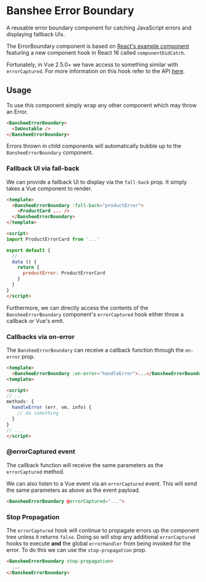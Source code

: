 # Banshee Error Boundary

A reusable error boundary component for catching JavaScript errors and displaying fallback UIs.

The ErrorBoundary component is based on [React's example component](https://reactjs.org/blog/2017/07/26/error-handling-in-react-16.html) featuring a new component hook in React 16 called `componentDidCatch`.

Fortunately, in Vue 2.5.0+ we have access to something similar with `errorCaptured`.  For more information on this hook refer to the API [here](https://vuejs.org/v2/api/#errorCaptured).

## Usage

To use this component simply wrap any other component which may throw an Error.

```html
<BansheeErrorBoundary>
  <ImUnstable />
</BansheeErrorBoundary>
```

Errors thrown in child components will automatically bubble up to the `BansheeErrorBoundary` component.

### Fallback UI via fall-back

We can provide a fallback UI to display via the `fall-back` prop.  It simply takes a Vue component to render.

```html
<template>
  <BansheeErrorBoundary :fall-back="productError">
    <ProductCard ... />
  </BansheeErrorBoundary>
</template>

<script>
import ProductErrorCard from '...'

export default {
  // ...
  data () {
    return {
      productError: ProductErrorCard
    }
  }
}
</script>
```

Furthermore, we can directly access the contents of the `BansheeErrorBoundary` component's `errorCaptured` hook either throw a callback or Vue's emit.

### Callbacks via on-error

The `BansheeErrorBoundary` can receive a callback function through the `on-error` prop.

```html
<template>
  <BansheeErrorBoundary :on-error="handleError">...</BansheeErrorBoundary>
<template>

<script>
// ...
methods: {
  handleError (err, vm, info) {
    // do something
  }
}
// ...
</script>
```

### @errorCaptured event

The callback function will receive the same parameters as the `errorCaptured` method.

We can also listen to a Vue event via an `errorCaptured` event.  This will send the same parameters as above as the event payload.

```html
<BansheeErrorBoundary @errorCaptured="...">
```

### Stop Propagation

The `errorCaptured` hook will continue to propagate errors up the component tree unless it returns `false`.  Doing so will stop any additional `errorCaptured` hooks to execute **and** the global `errorHandler` from being invoked for the error.  To do this we can use the `stop-propagation` prop.

```html
<BansheeErrorBoundary stop-propagation>
  ...
</BansheeErrorBoundary>
```

